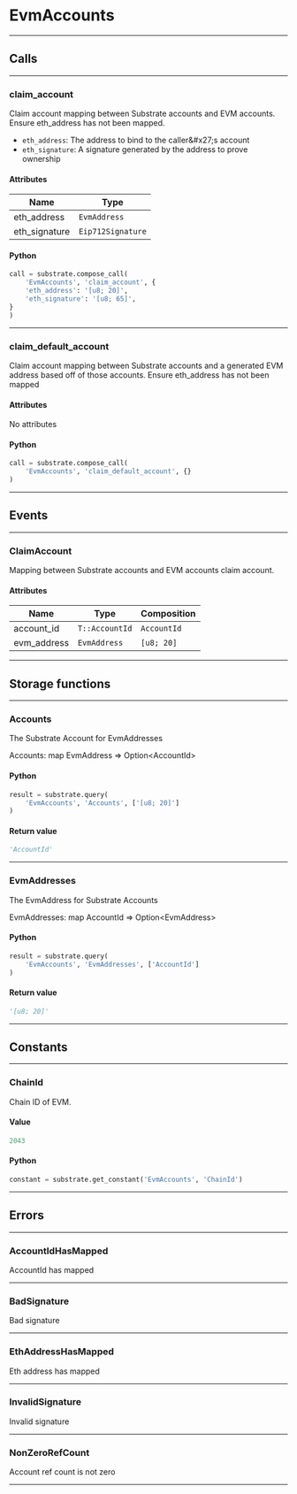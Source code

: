 
# EvmAccounts

---------
## Calls

---------
### claim_account
Claim account mapping between Substrate accounts and EVM accounts.
Ensure eth_address has not been mapped.

- `eth_address`: The address to bind to the caller&\#x27;s account
- `eth_signature`: A signature generated by the address to prove ownership
#### Attributes
| Name | Type |
| -------- | -------- | 
| eth_address | `EvmAddress` | 
| eth_signature | `Eip712Signature` | 

#### Python
```python
call = substrate.compose_call(
    'EvmAccounts', 'claim_account', {
    'eth_address': '[u8; 20]',
    'eth_signature': '[u8; 65]',
}
)
```

---------
### claim_default_account
Claim account mapping between Substrate accounts and a generated EVM
address based off of those accounts.
Ensure eth_address has not been mapped
#### Attributes
No attributes

#### Python
```python
call = substrate.compose_call(
    'EvmAccounts', 'claim_default_account', {}
)
```

---------
## Events

---------
### ClaimAccount
Mapping between Substrate accounts and EVM accounts
claim account.
#### Attributes
| Name | Type | Composition
| -------- | -------- | -------- |
| account_id | `T::AccountId` | ```AccountId```
| evm_address | `EvmAddress` | ```[u8; 20]```

---------
## Storage functions

---------
### Accounts
 The Substrate Account for EvmAddresses

 Accounts: map EvmAddress =&gt; Option&lt;AccountId&gt;

#### Python
```python
result = substrate.query(
    'EvmAccounts', 'Accounts', ['[u8; 20]']
)
```

#### Return value
```python
'AccountId'
```
---------
### EvmAddresses
 The EvmAddress for Substrate Accounts

 EvmAddresses: map AccountId =&gt; Option&lt;EvmAddress&gt;

#### Python
```python
result = substrate.query(
    'EvmAccounts', 'EvmAddresses', ['AccountId']
)
```

#### Return value
```python
'[u8; 20]'
```
---------
## Constants

---------
### ChainId
 Chain ID of EVM.
#### Value
```python
2043
```
#### Python
```python
constant = substrate.get_constant('EvmAccounts', 'ChainId')
```
---------
## Errors

---------
### AccountIdHasMapped
AccountId has mapped

---------
### BadSignature
Bad signature

---------
### EthAddressHasMapped
Eth address has mapped

---------
### InvalidSignature
Invalid signature

---------
### NonZeroRefCount
Account ref count is not zero

---------